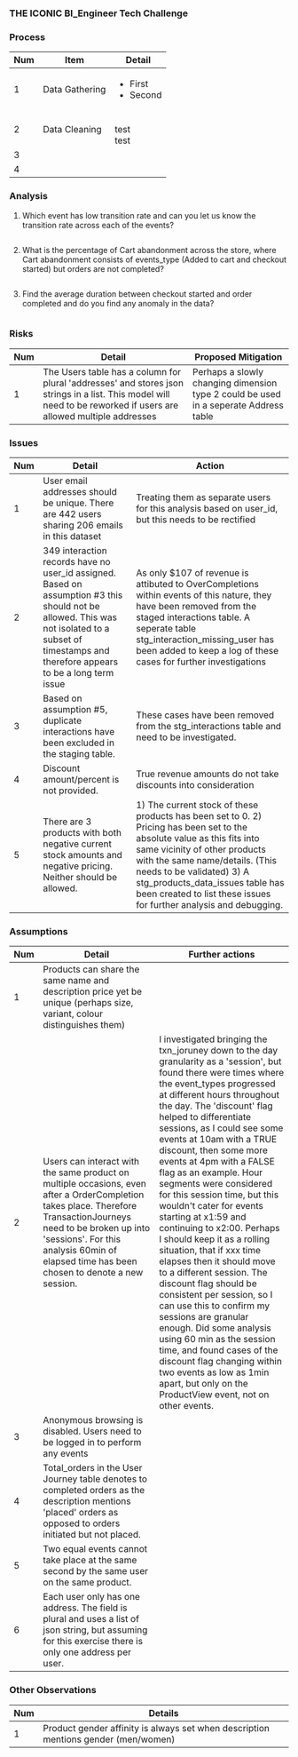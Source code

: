 ### THE ICONIC BI_Engineer Tech Challenge

### Process
Num | Item | Detail
---|---|---
1 | Data Gathering | <ul><li>First</li><li>Second</li></ul>
2 | Data Cleaning | <br>test <br> test 
3 |
4 | 


### Analysis

1. Which event has low transition rate and can you let us know the transition rate across each of the events?

```

```
2. What is the percentage of Cart abandonment across the store, where Cart abandonment consists of events_type (Added to cart and checkout started) but orders are not completed?

```
```

3. Find the average duration between checkout started and order completed and do you find any anomaly in the data?

```
```

### Risks
Num | Detail | Proposed Mitigation
---|---|---
1 | The Users table has a column for plural 'addresses' and stores json strings in a list. This model will need to be reworked if users are allowed multiple addresses | Perhaps a slowly changing dimension type 2 could be used in a seperate Address table

### Issues
Num | Detail | Action
---|---|---
1 | User email addresses should be unique. There are 442 users sharing 206 emails in this dataset | Treating them as separate users for this analysis based on user_id, but this needs to be rectified
2 | 349 interaction records have no user_id assigned. Based on assumption #3 this should not be allowed. This was not isolated to a subset of timestamps and therefore appears to be a long term issue | As only $107 of revenue is attibuted to OverCompletions within events of this nature, they have been removed from the staged interactions table. A seperate table stg_interaction_missing_user has been added to keep a log of these cases for further investigations
3 | Based on assumption #5, duplicate interactions have been excluded in the staging table. | These cases have been removed from the stg_interactions table and need to be investigated.
4 | Discount amount/percent is not provided. | True revenue amounts do not take discounts into consideration
5 | There are 3 products with both negative current stock amounts and negative pricing. Neither should be allowed. | 1) The current stock of these products has been set to 0. 2) Pricing has been set to the absolute value as this fits into same vicinity of other products with the same name/details. (This needs to be validated) 3) A stg_products_data_issues table has been created to list these issues for further analysis and debugging. 

### Assumptions
Num | Detail | Further actions
---|---|---
1 | Products can share the same name and description price yet be unique (perhaps size, variant, colour distinguishes them) | 
2 | Users can interact with the same product on multiple occasions, even after a OrderCompletion takes place. Therefore TransactionJourneys need to be broken up into 'sessions'. For this analysis 60min of elapsed time has been chosen to denote a new session. | I investigated bringing the txn_joruney down to the day granularity as a 'session', but found there were times where the event_types progressed at different hours throughout the day. The 'discount' flag helped to differentiate sessions, as I could see some events at 10am with a TRUE discount, then some more events at 4pm with a FALSE flag as an example.  Hour segments were considered for this session time, but this wouldn't cater for events starting at x1:59 and continuing to x2:00. Perhaps I should keep it as a rolling situation, that if xxx time elapses then it should move to a different session. The discount flag should be consistent per session, so I can use this to confirm my sessions are granular enough. Did some analysis using 60 min as the session time, and found cases of the discount flag changing within two events as low as 1min apart, but only on the ProductView event, not on other events.
3 | Anonymous browsing is disabled. Users need to be logged in to perform any events | 
4 | Total_orders in the User Journey table denotes to completed orders as the description mentions 'placed' orders as opposed to orders initiated but not placed. | 
5 | Two equal events cannot take place at the same second by the same user on the same product. |
6 | Each user only has one address. The field is plural and uses a list of json string, but assuming for this exercise there is only one address per user. |



### Other Observations
Num | Details
---|---
1 | Product gender affinity is always set when description mentions gender (men/women)
